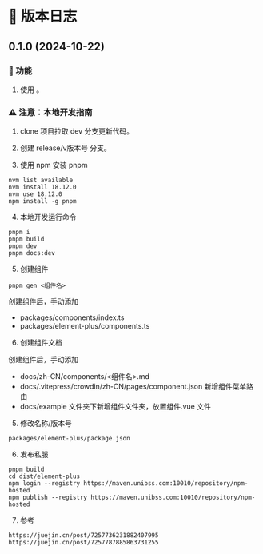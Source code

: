 # 🚀 版本日志

## 0.1.0 (2024-10-22)

### 🐣 功能


1. 使用 。

### ⚠️ 注意：本地开发指南

1. clone 项目拉取 dev 分支更新代码。
1. 创建 release/v版本号 分支。

1. 使用 npm 安装 pnpm

```
nvm list available
nvm install 18.12.0
nvm use 18.12.0
npm install -g pnpm
```

4. 本地开发运行命令

```
pnpm i
pnpm build
pnpm dev
pnpm docs:dev
```

5. 创建组件

```
pnpm gen <组件名>
```

创建组件后，手动添加

- packages/components/index.ts
- packages/element-plus/components.ts

6. 创建组件文档

创建组件后，手动添加

- docs/zh-CN/components/<组件名>.md
- docs/.vitepress/crowdin/zh-CN/pages/component.json 新增组件菜单路由
- docs/example 文件夹下新增组件文件夹，放置组件.vue 文件

5. 修改名称/版本号

```
packages/element-plus/package.json
```

6. 发布私服

```
pnpm build
cd dist/element-plus
npm login --registry https://maven.unibss.com:10010/repository/npm-hosted
npm publish --registry https://maven.unibss.com:10010/repository/npm-hosted
```

7. 参考

```
https://juejin.cn/post/7257736231882407995
https://juejin.cn/post/7257787885863731255
```

